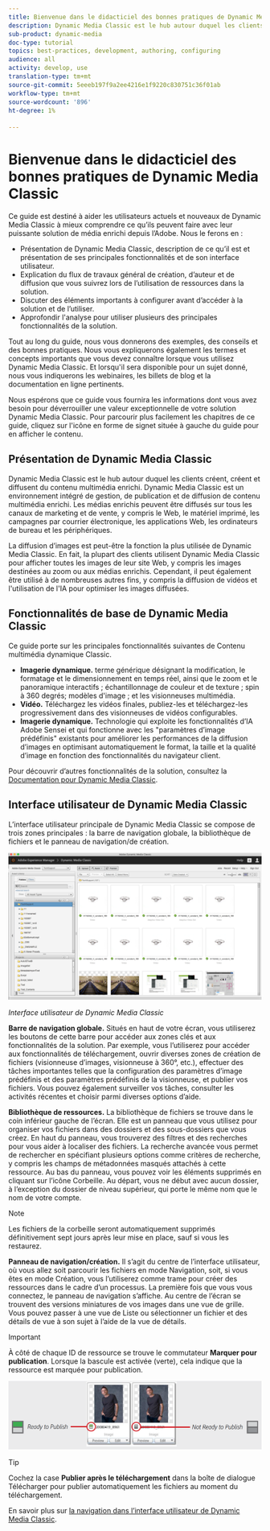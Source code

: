 ```yaml
---
title: Bienvenue dans le didacticiel des bonnes pratiques de Dynamic Media Classic
description: Dynamic Media Classic est le hub autour duquel les clients créent, créent et diffusent du contenu multimédia enrichi. Ce didacticiel sur les meilleures pratiques a été créé pour aider les utilisateurs actuels et nouveaux de Dynamic Media Classic à mieux comprendre ce qu’ils peuvent faire avec cette puissante solution de média enrichi issue de l’Adobe. Dans cette partie du didacticiel, vous découvrirez ce qu’est Dynamic Media Classic et verrez brièvement ses principales fonctionnalités et son interface utilisateur.
sub-product: dynamic-media
doc-type: tutorial
topics: best-practices, development, authoring, configuring
audience: all
activity: develop, use
translation-type: tm+mt
source-git-commit: 5eeeb197f9a2ee4216e1f9220c830751c36f01ab
workflow-type: tm+mt
source-wordcount: '896'
ht-degree: 1%

---
```



# Bienvenue dans le didacticiel des bonnes pratiques de Dynamic Media Classic

Ce guide est destiné à aider les utilisateurs actuels et nouveaux de Dynamic Media Classic à mieux comprendre ce qu’ils peuvent faire avec leur puissante solution de média enrichi depuis l’Adobe. Nous le ferons en :

- Présentation de Dynamic Media Classic, description de ce qu’il est et présentation de ses principales fonctionnalités et de son interface utilisateur.
- Explication du flux de travaux général de création, d’auteur et de diffusion que vous suivrez lors de l’utilisation de ressources dans la solution.
- Discuter des éléments importants à configurer avant d’accéder à la solution et de l’utiliser.
- Approfondir l&#39;analyse pour utiliser plusieurs des principales fonctionnalités de la solution.

Tout au long du guide, nous vous donnerons des exemples, des conseils et des bonnes pratiques. Nous vous expliquerons également les termes et concepts importants que vous devez connaître lorsque vous utilisez Dynamic Media Classic. Et lorsqu&#39;il sera disponible pour un sujet donné, nous vous indiquerons les webinaires, les billets de blog et la documentation en ligne pertinents.

Nous espérons que ce guide vous fournira les informations dont vous avez besoin pour déverrouiller une valeur exceptionnelle de votre solution Dynamic Media Classic. Pour parcourir plus facilement les chapitres de ce guide, cliquez sur l&#39;icône en forme de signet située à gauche du guide pour en afficher le contenu.

## Présentation de Dynamic Media Classic

Dynamic Media Classic est le hub autour duquel les clients créent, créent et diffusent du contenu multimédia enrichi. Dynamic Media Classic est un environnement intégré de gestion, de publication et de diffusion de contenu multimédia enrichi. Les médias enrichis peuvent être diffusés sur tous les canaux de marketing et de vente, y compris le Web, le matériel imprimé, les campagnes par courrier électronique, les applications Web, les ordinateurs de bureau et les périphériques.

La diffusion d’images est peut-être la fonction la plus utilisée de Dynamic Media Classic. En fait, la plupart des clients utilisent Dynamic Media Classic pour afficher toutes les images de leur site Web, y compris les images destinées au zoom ou aux médias enrichis. Cependant, il peut également être utilisé à de nombreuses autres fins, y compris la diffusion de vidéos et l&#39;utilisation de l&#39;IA pour optimiser les images diffusées.

## Fonctionnalités de base de Dynamic Media Classic

Ce guide porte sur les principales fonctionnalités suivantes de Contenu multimédia dynamique Classic.

- **Imagerie dynamique.** terme générique désignant la modification, le formatage et le dimensionnement en temps réel, ainsi que le zoom et le panoramique interactifs ; échantillonnage de couleur et de texture ; spin à 360 degrés; modèles d&#39;image ; et les visionneuses multimédia.
- **Vidéo.** Téléchargez les vidéos finales, publiez-les et téléchargez-les progressivement dans des visionneuses de vidéos configurables.
- **Imagerie dynamique.** Technologie qui exploite les fonctionnalités d’IA Adobe Sensei et qui fonctionne avec les &quot;paramètres d’image prédéfinis&quot; existants pour améliorer les performances de la diffusion d’images en optimisant automatiquement le format, la taille et la qualité d’image en fonction des fonctionnalités du navigateur client.

Pour découvrir d’autres fonctionnalités de la solution, consultez la [Documentation pour Dynamic Media Classic](https://docs.adobe.com/content/help/en/dynamic-media-classic/using/intro/introduction.html).

## Interface utilisateur de Dynamic Media Classic

L’interface utilisateur principale de Dynamic Media Classic se compose de trois zones principales : la barre de navigation globale, la bibliothèque de fichiers et le panneau de navigation/de création.

![image](assets/overview/overview-dmc-ui-ew.png)

_Interface utilisateur de Dynamic Media Classic_

**Barre de navigation globale.** Situés en haut de votre écran, vous utiliserez les boutons de cette barre pour accéder aux zones clés et aux fonctionnalités de la solution. Par exemple, vous l’utiliserez pour accéder aux fonctionnalités de téléchargement, ouvrir diverses zones de création de fichiers (visionneuse d’images, visionneuse à 360°, etc.), effectuer des tâches importantes telles que la configuration des paramètres d’image prédéfinis et des paramètres prédéfinis de la visionneuse, et publier vos fichiers. Vous pouvez également surveiller vos tâches, consulter les activités récentes et choisir parmi diverses options d’aide.

**Bibliothèque de ressources.** La bibliothèque de fichiers se trouve dans le coin inférieur gauche de l’écran. Elle est un panneau que vous utilisez pour organiser vos fichiers dans des dossiers et des sous-dossiers que vous créez. En haut du panneau, vous trouverez des filtres et des recherches pour vous aider à localiser des fichiers. La recherche avancée vous permet de rechercher en spécifiant plusieurs options comme critères de recherche, y compris les champs de métadonnées masqués attachés à cette ressource. Au bas du panneau, vous pouvez voir les éléments supprimés en cliquant sur l’icône Corbeille. Au départ, vous ne début avec aucun dossier, à l’exception du dossier de niveau supérieur, qui porte le même nom que le nom de votre compte.

>[!NOTE]
>
>Les fichiers de la corbeille seront automatiquement supprimés définitivement sept jours après leur mise en place, sauf si vous les restaurez.

**Panneau de navigation/création.** Il s’agit du centre de l’interface utilisateur, où vous allez soit parcourir les fichiers en mode Navigation, soit, si vous êtes en mode Création, vous l’utiliserez comme trame pour créer des ressources dans le cadre d’un processus. La première fois que vous vous connectez, le panneau de navigation s’affiche. Au centre de l’écran se trouvent des versions miniatures de vos images dans une vue de grille. Vous pouvez passer à une vue de Liste ou sélectionner un fichier et des détails de vue à son sujet à l’aide de la vue de détails.

>[!IMPORTANT]
>
>À côté de chaque ID de ressource se trouve le commutateur **Marquer pour publication**. Lorsque la bascule est activée (verte), cela indique que la ressource est marquée pour publication.

![image](assets/overview/overview-mark-for-publish.png)

>[!TIP]
>
>Cochez la case **Publier après le téléchargement** dans la boîte de dialogue Télécharger pour publier automatiquement les fichiers au moment du téléchargement.

En savoir plus sur [la navigation dans l’interface utilisateur de Dynamic Media Classic](https://docs.adobe.com/content/help/en/dynamic-media-classic/using/getting-started/navigation-basics.html).
